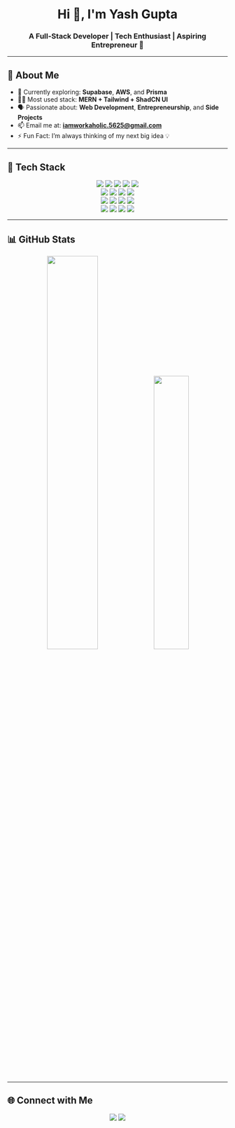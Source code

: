 <h1 align="center">Hi 👋, I'm Yash Gupta</h1>
<h3 align="center">A Full-Stack Developer | Tech Enthusiast | Aspiring Entrepreneur 🚀</h3>

---

## 🚀 About Me

- 🧠 Currently exploring: **Supabase**, **AWS**, and **Prisma**
- 🧑‍💻 Most used stack: **MERN + Tailwind + ShadCN UI**
- 🗣️ Passionate about: **Web Development**, **Entrepreneurship**, and **Side Projects**
- 📫 Email me at: **iamworkaholic.5625@gmail.com**
- ⚡ Fun Fact: I’m always thinking of my next big idea 💡

---

## 🧰 Tech Stack

<div align="center">
  
  <!-- Programming Languages -->
  <img src="https://img.shields.io/badge/C-00599C?style=for-the-badge&logo=c&logoColor=white"/>
  <img src="https://img.shields.io/badge/C++-004482?style=for-the-badge&logo=c%2B%2B&logoColor=white"/>
  <img src="https://img.shields.io/badge/Python-3776AB?style=for-the-badge&logo=python&logoColor=white"/>
  <img src="https://img.shields.io/badge/JavaScript-F7DF1E?style=for-the-badge&logo=javascript&logoColor=black"/>
  <img src="https://img.shields.io/badge/TypeScript-3178C6?style=for-the-badge&logo=typescript&logoColor=white"/>

  <!-- Web Development -->
  <br/>
  <img src="https://img.shields.io/badge/HTML5-E34F26?style=for-the-badge&logo=html5&logoColor=white"/>
  <img src="https://img.shields.io/badge/CSS3-1572B6?style=for-the-badge&logo=css3&logoColor=white"/>
  <img src="https://img.shields.io/badge/Tailwind_CSS-38B2AC?style=for-the-badge&logo=tailwind-css&logoColor=white"/>
  <img src="https://img.shields.io/badge/ShadCN_UI-000000?style=for-the-badge&logo=react&logoColor=white"/>

  <!-- Frameworks & Libraries -->
  <br/>
  <img src="https://img.shields.io/badge/React-20232A?style=for-the-badge&logo=react&logoColor=61DAFB"/>
  <img src="https://img.shields.io/badge/Express.js-000000?style=for-the-badge&logo=express&logoColor=white"/>
  <img src="https://img.shields.io/badge/Node.js-339933?style=for-the-badge&logo=node.js&logoColor=white"/>
  <img src="https://img.shields.io/badge/Prisma-2D3748?style=for-the-badge&logo=prisma&logoColor=white"/>

  <!-- Databases & Cloud -->
  <br/>
  <img src="https://img.shields.io/badge/MongoDB-47A248?style=for-the-badge&logo=mongodb&logoColor=white"/>
  <img src="https://img.shields.io/badge/Supabase-3ECF8E?style=for-the-badge&logo=supabase&logoColor=white"/>
  <img src="https://img.shields.io/badge/AWS-232F3E?style=for-the-badge&logo=amazon-aws&logoColor=white"/>
  <img src="https://img.shields.io/badge/Vercel-000000?style=for-the-badge&logo=vercel&logoColor=white"/>

</div>

---

## 📊 GitHub Stats

<div align="center">
  <img src="https://github-readme-stats.vercel.app/api?username=yash565-git0&show_icons=true&theme=radical" width="48%" />
  <img src="https://github-readme-stats.vercel.app/api/top-langs/?username=yash565-git0&layout=compact&theme=radical" width="40%"/>
</div>

---

## 🌐 Connect with Me

<p align="center">
  <a href="https://x.com/yashdev564"><img src="https://img.shields.io/badge/Twitter-%231DA1F2.svg?style=for-the-badge&logo=Twitter&logoColor=white"/></a>
  <a href="https://www.linkedin.com/in/yash-gupta-79358b322/"><img src="https://img.shields.io/badge/LinkedIn-%230077B5.svg?style=for-the-badge&logo=linkedin&logoColor=white"/></a>
</p>
